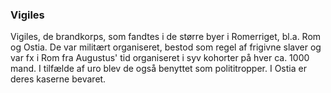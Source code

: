 ### Vigiles


Vigiles, de brandkorps, som fandtes i de større byer i Romerriget, bl.a. Rom og Ostia. De var militært organiseret, bestod som regel af frigivne slaver og var fx i Rom fra Augustus' tid organiseret i syv kohorter på hver ca. 1000 mand. I tilfælde af uro blev de også benyttet som polititropper. I Ostia er deres kaserne bevaret.